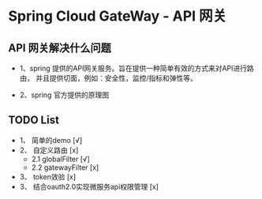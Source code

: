 # Spring Cloud GateWay - API 网关
## API 网关解决什么问题
- 1、spring 提供的API网关服务。旨在提供一种简单有效的方式来对API进行路由，
并且提供切面，例如：安全性，监控/指标和弹性等。

- 2、spring 官方提供的原理图
## TODO List
- 1、 简单的demo [√]
- 2、 自定义路由 [x]
  - 2.1 globalFilter [√] 
  - 2.2 gatewayFilter [x]
- 3、 token效验 [x]
- 3、 结合oauth2.0实现微服务api权限管理 [x]